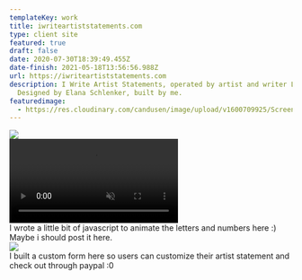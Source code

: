 ```yaml
---
templateKey: work
title: iwriteartiststatements.com
type: client site
featured: true
draft: false
date: 2020-07-30T18:39:49.455Z
date-finish: 2021-05-18T13:56:56.988Z
url: https://iwriteartiststatements.com
description: I Write Artist Statements, operated by artist and writer Liz Sales.
  Designed by Elana Schlenker, built by me.
featuredimage:
  - https://res.cloudinary.com/candusen/image/upload/v1600709925/Screen_Shot_2020-09-21_at_1.38.32_PM_xvkugc.png
---
```



<div class='caption-container image-caption'>
    <img src=https://res.cloudinary.com/candusen/image/upload/v1621346251/Screen_Shot_2021-05-17_at_10.02.25_AM_rjscab.png></img>
  <div class='caption'></div></div>



<div class='caption-container video-caption'><div className="mobile-video-cover">
    <video playsinline autoplay muted loop src=https://res.cloudinary.com/candusen/video/upload/v1621346321/artist-statements-vid_g5beic.mp4></video></div>
  <div class='caption'>I wrote a little bit of javascript to animate the letters and numbers here :) Maybe i should post it here.</div></div>

<div class='caption-container image-caption'>
    <img src=https://res.cloudinary.com/candusen/image/upload/v1621346251/Screen_Shot_2021-05-17_at_10.03.57_AM_y3tkxz.png></img>
  <div class='caption'>I built a custom form here so users can customize their artist statement and check out through paypal :0</div></div>
